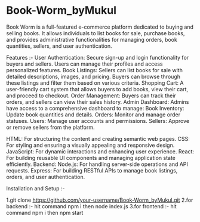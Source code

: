 # Book-Worm_byMukul
Book Worm is a full-featured e-commerce platform dedicated to buying and selling books. It allows individuals to list books for sale, purchase books, and provides administrative functionalities for managing orders, book quantities, sellers, and user authentication.

Features :-
User Authentication: Secure sign-up and login functionality for buyers and sellers. Users can manage their profiles and access personalized features.
Book Listings: Sellers can list books for sale with detailed descriptions, images, and pricing. Buyers can browse through these listings and filter them based on various criteria.
Shopping Cart: A user-friendly cart system that allows buyers to add books, view their cart, and proceed to checkout.
Order Management: Buyers can track their orders, and sellers can view their sales history.
Admin Dashboard: Admins have access to a comprehensive dashboard to manage:
Book Inventory: Update book quantities and details.
Orders: Monitor and manage order statuses.
Users: Manage user accounts and permissions.
Sellers: Approve or remove sellers from the platform.

HTML: For structuring the content and creating semantic web pages.
CSS: For styling and ensuring a visually appealing and responsive design.
JavaScript: For dynamic interactions and enhancing user experience.
React: For building reusable UI components and managing application state efficiently.
Backend:
Node.js: For handling server-side operations and API requests.
Express: For building RESTful APIs to manage book listings, orders, and user authentication.

Installation and Setup :-

1.git clone https://github.com/your-username/Book-Worm_byMukul.git
2.for backend :- hit command npm i then node index.js
3.for frontend :- hit command npm i then npm start


